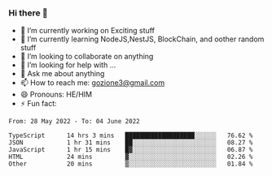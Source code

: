 ### Hi there 👋

<!--
**charlieScript/charlieScript** is a ✨ _special_ ✨ repository because its `README.md` (this file) appears on your GitHub profile.

Here are some ideas to get you started: -->

- 🔭 I’m currently working on Exciting stuff
- 🌱 I’m currently learning NodeJS,NestJS, BlockChain, and oother random stuff
- 👯 I’m looking to collaborate on anything
- 🤔 I’m looking for help with ...
- 💬 Ask me about anything
- 📫 How to reach me: gozione3@gmail.com
- 😄 Pronouns: HE/HIM
- ⚡ Fun fact: 
<!--START_SECTION:waka-->

```text
From: 28 May 2022 - To: 04 June 2022

TypeScript      14 hrs 3 mins   ███████████████████░░░░░░   76.62 %
JSON            1 hr 31 mins    ██░░░░░░░░░░░░░░░░░░░░░░░   08.27 %
JavaScript      1 hr 15 mins    █▓░░░░░░░░░░░░░░░░░░░░░░░   06.87 %
HTML            24 mins         ▓░░░░░░░░░░░░░░░░░░░░░░░░   02.26 %
Other           20 mins         ▒░░░░░░░░░░░░░░░░░░░░░░░░   01.84 %
```

<!--END_SECTION:waka-->
